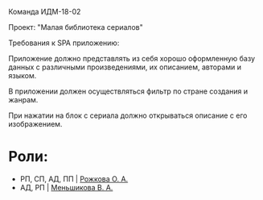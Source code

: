Команда ИДМ-18-02

Проект: "Малая библиотека сериалов"

Требования к SPA приложению:

Приложение должно представлять из себя хорошо оформленную базу данных с различными произведениями, их описанием, авторами и языком.

В приложении должен осуществляться фильтр по стране создания и жанрам.

При нажатии на блок с сериала должно открываться описание с его изображением.


# Роли:
* РП, СП, АД, ПП | [Рожкова О. А.](https://oksanarozhkova.github.io/index.html)
* АД, РП   | [Меньшикова В. А.](https://victoriamenshikova.github.io)
